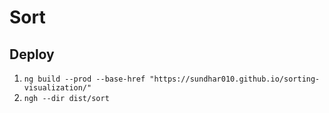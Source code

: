 # Sort

## Deploy
1. `ng build --prod --base-href "https://sundhar010.github.io/sorting-visualization/"`
2. `ngh --dir dist/sort`
